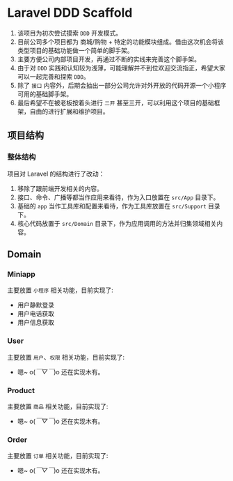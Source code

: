 # Laravel DDD Scaffold

1. 该项目为初次尝试摸索 `DDD` 开发模式。
2. 目前公司多个项目都为 商城/购物 + 特定的功能模块组成。借由这次机会将该类型项目的基础功能做一个简单的脚手架。
3. 主要方便公司内部项目开发，再通过不断的实线来完善这个脚手架。
4. 由于对 `DDD` 实践和认知较为浅薄，可能理解并不到位欢迎交流指正，希望大家可以一起完善和探索 `DDD`。
5. 除了 `接口` 内容外，后期会抽出一部分公司允许对外开放的代码开源一个小程序可用的基础脚手架。
6. 最后希望不在被老板按着头进行 `二开` 甚至三开，可以利用这个项目的基础框架，自由的进行扩展和维护项目。

## 项目结构

### 整体结构

项目对 Laravel 的结构进行了改动：

1. 移除了跟前端开发相关的内容。
2. 接口、命令、广播等都当作应用来看待，作为入口放置在 `src/App` 目录下。
3. 基础的 `app` 当作工具库和配置来看待，作为工具库放置在 `src/Support` 目录下。
4. 核心代码放置于 `src/Domain` 目录下，作为应用调用的方法并归集领域相关内容。

## Domain

### Miniapp

主要放置 `小程序` 相关功能，目前实现了:

* 用户静默登录
* 用户电话获取
* 用户信息获取

### User

主要放置 `用户`、`权限` 相关功能，目前实现了:

* 嗯~ o(*￣▽￣*)o 还在实现木有。

### Product

主要放置 `商品` 相关功能，目前实现了:

* 嗯~ o(*￣▽￣*)o 还在实现木有。

### Order

主要放置 `订单` 相关功能，目前实现了:

* 嗯~ o(*￣▽￣*)o 还在实现木有。
